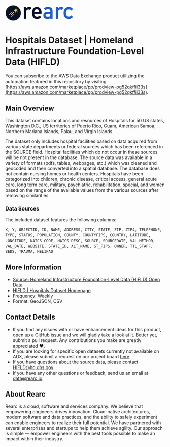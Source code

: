 <a href="https://www.rearc.io/data/">
    <img src="./rearc_logo_rgb.png" alt="Rearc Logo" title="Rearc Logo" height="52" />
</a>

# Hospitals Dataset | Homeland Infrastructure Foundation-Level Data (HIFLD)

You can subscribe to the AWS Data Exchange product utilizing the automation featured in this repository by visiting [https://aws.amazon.com/marketplace/pp/prodview-pg52qkffii33s](https://aws.amazon.com/marketplace/pp/prodview-pg52qkffii33s). 

## Main Overview
This dataset contains locations and resources of Hospitals for 50 US states, Washington D.C., US territories of Puerto Rico, Guam, American Samoa, Northern Mariana Islands, Palau, and Virgin Islands.

The dataset only includes hospital facilities based on data acquired from various state departments or federal sources which has been referenced in the SOURCE field. Hospital facilities which do not occur in these sources will be not present in the database. The source data was available in a variety of formats (pdfs, tables, webpages, etc.) which was cleaned and geocoded and then converted into a spatial database. The database does not contain nursing homes or health centers. Hospitals have been categorized into children, chronic disease, critical access, general acute care, long term care, military, psychiatric, rehabilitation, special, and women based on the range of the available values from the various sources after removing similarities.

### Data Sources
The included dataset features the following columns:

`X, Y, OBJECTID, ID, NAME, ADDRESS, CITY, STATE, ZIP, ZIP4, TELEPHONE, TYPE, STATUS, POPULATION, COUNTY, COUNTYFIPS, COUNTRY, LATITUDE, LONGITUDE, NAICS_CODE, NAICS_DESC, SOURCE, SOURCEDATE, VAL_METHOD, VAL_DATE, WEBSITE, STATE_ID, ALT_NAME, ST_FIPS, OWNER, TTL_STAFF, BEDS, TRAUMA, HELIPAD`

## More Information
- [Source: Homeland Infrastructure Foundation-Level Data (HIFLD) Open Data](https://hifld-geoplatform.opendata.arcgis.com)  
- [HIFLD | Hospitals Dataset Homepage](https://hifld-geoplatform.opendata.arcgis.com/datasets/hospitals)
- Frequency: Weekly
- Format: GeoJSON, CSV

## Contact Details
- If you find any issues with or have enhancement ideas for this product, open up a GitHub [issue](https://github.com/rearc-data/hospitals-hifld/issues) and we will gladly take a look at it. Better yet, submit a pull request. Any contributions you make are greatly appreciated :heart:.
- If you are looking for specific open datasets currently not available on ADX, please submit a request on our project board [here](https://github.com/rearc-data/covid-datasets-aws-data-exchange/projects/1).
- If you have questions about the source data, please contact HIFLD@hq.dhs.gov.
- If you have any other questions or feedback, send us an email at data@rearc.io.

## About Rearc
Rearc is a cloud, software and services company. We believe that empowering engineers drives innovation. Cloud-native architectures, modern software and data practices, and the ability to safely experiment can enable engineers to realize their full potential. We have partnered with several enterprises and startups to help them achieve agility. Our approach is simple — empower engineers with the best tools possible to make an impact within their industry.
